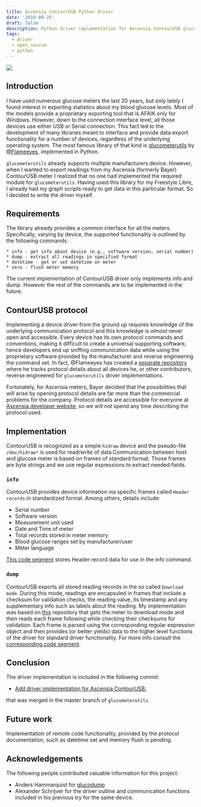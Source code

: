 ```yaml
---
title: Ascensia ContourUSB Python driver
date: '2019-09-25'
draft: false
description: Python driver implementation for Ascensia ContourUSB glucose meter.
tags:
  - driver
  - open_source
  - python
---
```

![](/images/uploads/contourusb.jpg)

## Introduction

I have used numerous glucose meters the last 20 years, but only lately I found interest in exporting statistics about my blood glucose levels. Most of the models provide a proprietary exporting tool that is AFAIK only for Windows. However, down to the connection interface level, all those devices use either USB or Serial connection. This fact led to the development of many libraries meant to interface and provide data export functionality for a number of devices, regardless of the underlying operating system. The most famous library of that kind is [glucometerutils](https://github.com/Flameeyes/glucometerutils) by [@Flameeyes](https://github.com/Flameeyes), implemented in Python.

`glucometerutils` already supports multiple manufacturers device. However, when I wanted to export readings from my Ascensia (formerly Bayer) ContourUSB meter I realized that no one had implemented the required module for `glucometerutils`. Having used this library for my Freestyle Libre, I already had my graph scripts ready to get data in this particular format. So I decided to write the driver myself.

## Requirements

The library already provides a common interface for all the meters. Specifically, varying by device, the supported functionality is outlined by the following commands:

```
* info - get info about device (e.g., software version, serial number)
* dump - extract all readings in specified format
* datetime - get or set datetime on meter
* zero - flush meter memory
```

The current implementation of ContourUSB driver only implements info and dump. However the rest of the commands are to be implemented in the future.

## ContourUSB protocol

Implementing a device driver from the ground up requires knowledge of the underlying communication protocol and this knowledge is _almost_ never open and accessible. Every device has its own protocol commands and conventions, making it difficult to create a universal supporting software, hence developers end up sniffing communication data while using the proprietary software provided by the manufacturer and reverse engineering the command set. In fact, @Flameeyes has created a [separate repository](https://protocols.glucometers.tech) where he tracks protocol details about all devices he, or other contributors, reverse engineered for `glucometerutils` driver implementations.

Fortunately, for Ascensia meters, Bayer decided that the possibilities that will arise by opening protocol details are far more than the commercial problems for the company. Protocol details are accessible for everyone at [Ascensia developer website](http://protocols.ascensia.com/Programming-Guide.aspx), so we will not spend any time describing the protocol used.

## Implementation
ContourUSB is recognized as a simple `hidraw` device and the pseudo-file `/dev/hidraw*` is used for read/write of data.Communication between host and glucose meter is based on frames of standard format. Those frames are byte strings and we use regular expressions to extract needed fields.

### `info`
ContourUSB provides device information via specific frames called `Header records` in standardized format. Among others, details include:

* Serial number
* Software version
* Measurement unit used
* Date and Time of meter
* Total records stored in meter memory
* Blood glucose ranges set by manufacturer/user
* Meter language

[This code segment](https://github.com/Flameeyes/glucometerutils/blob/d258a6813aa26b94b160374823f5498370e3358d/glucometerutils/support/contourusb.py#L194) stores Header record data for use in the info command.

### `dump`
ContourUSB exports all stored reading records in the so called `Download mode`. During this mode, readings are encapsuled in frames that include a checksum for validation checks, the reading value, its timestamp and any supplementary info such as labels about the reading. My implementation was based on [this](https://bitbucket.org/iko/glucodump/src/default/) repository that gets the meter to download mode and then reads each frame following while checking their checksums for validation. Each frame is parsed using the corresponding regular expression object and then provides (or better yields) data to the higher level functions of the driver for standard driver functionality. 
For more info consult the [corresponding code segment](https://github.com/Flameeyes/glucometerutils/blob/d258a6813aa26b94b160374823f5498370e3358d/glucometerutils/support/contourusb.py#L311).

## Conclusion
The driver implementation is included in the following commit:

* [Add driver implementation for Ascensia ContourUSB.](https://github.com/Flameeyes/glucometerutils/commit/48e89e53d9983312e36ae6c353da9b94fa46b590)

that was merged in the master branch of `glucometerutils`.

## Future work
Implementation of remote code functionality, provided by the protocol documentation, such as datetime set and memory flush is pending.

## Acknowledgements
The following people contributed valuable information for this project:
* Anders Hammarquist for [glucodump](https://bitbucket.org/iko/glucodump/src/default/)
* Alexander Schrijver for the driver outline and communication functions included in his previous try for the same device.
